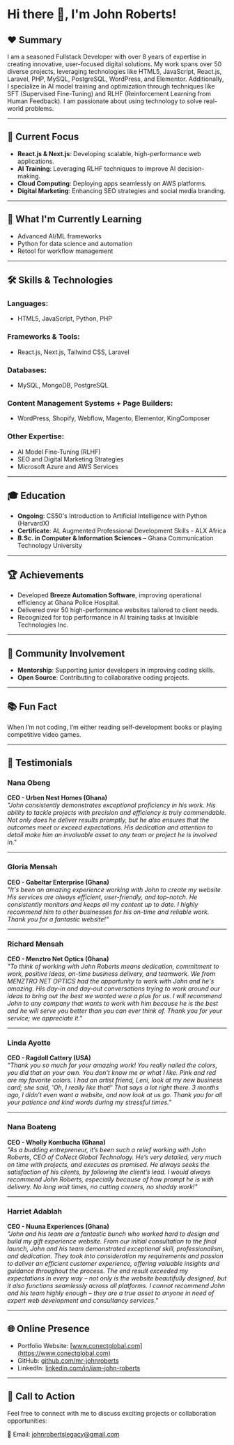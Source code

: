 # Hi there 👋, I'm John Roberts!

## ❤️ Summary
I am a seasoned Fullstack Developer with over 8 years of expertise in creating innovative, user-focused digital solutions. My work spans over 50 diverse projects, leveraging technologies like HTML5, JavaScript, React.js, Laravel, PHP, MySQL, PostgreSQL, WordPress, and Elementor. Additionally, I specialize in AI model training and optimization through techniques like SFT (Supervised Fine-Tuning) and RLHF (Reinforcement Learning from Human Feedback). I am passionate about using technology to solve real-world problems.

---

## 🔭 Current Focus
- **React.js & Next.js**: Developing scalable, high-performance web applications.
- **AI Training**: Leveraging RLHF techniques to improve AI decision-making.
- **Cloud Computing**: Deploying apps seamlessly on AWS platforms.
- **Digital Marketing**: Enhancing SEO strategies and social media branding.

---

## 🌱 What I'm Currently Learning
- Advanced AI/ML frameworks
- Python for data science and automation
- Retool for workflow management

---

## 🛠️ Skills & Technologies
### **Languages**:
- HTML5, JavaScript, Python, PHP

### **Frameworks & Tools**:
- React.js, Next.js, Tailwind CSS, Laravel

### **Databases**:
- MySQL, MongoDB, PostgreSQL

### **Content Management Systems + Page Builders**:
- WordPress, Shopify, Webflow, Magento, Elementor, KingComposer

### **Other Expertise**:
- AI Model Fine-Tuning (RLHF)
- SEO and Digital Marketing Strategies
- Microsoft Azure and AWS Services

---

## 🎓 Education
- **Ongoing**: CS50's Introduction to Artificial Intelligence with Python (HarvardX)
- **Certificate**: AL Augmented Professional Development Skills - ALX Africa
- **B.Sc. in Computer & Information Sciences** – Ghana Communication Technology University

---

## 🏆 Achievements
- Developed **Breeze Automation Software**, improving operational efficiency at Ghana Police Hospital.
- Delivered over 50 high-performance websites tailored to client needs.
- Recognized for top performance in AI training tasks at Invisible Technologies Inc.

---

## 👥 Community Involvement
- **Mentorship**: Supporting junior developers in improving coding skills.
- **Open Source**: Contributing to collaborative coding projects.

---

## 📚 Fun Fact
When I’m not coding, I’m either reading self-development books or playing competitive video games.

---

## 🌟 Testimonials
### Nana Obeng  
**CEO - Urben Nest Homes (Ghana)**  
*"John consistently demonstrates exceptional proficiency in his work. His ability to tackle projects with precision and efficiency is truly commendable. Not only does he deliver results promptly, but he also ensures that the outcomes meet or exceed expectations. His dedication and attention to detail make him an invaluable asset to any team or project he is involved in."*

---

### Gloria Mensah  
**CEO - Gabeltar Enterprise (Ghana)**  
*"It's been an amazing experience working with John to create my website. His services are always efficient, user-friendly, and top-notch. He consistently monitors and keeps all my content up to date. I highly recommend him to other businesses for his on-time and reliable work. Thank you for a fantastic website!"*

---

### Richard Mensah  
**CEO - Menztro Net Optics (Ghana)**  
*"To think of working with John Roberts means dedication, commitment to work, positive ideas, on-time business delivery, and teamwork. We from MENZTRO NET OPTICS had the opportunity to work with John and he's amazing. His day-in and day-out conversations trying to work around our ideas to bring out the best we wanted were a plus for us. I will recommend John to any company that wants to work with him because he is the best and he will serve you better than you can ever think of. Thank you for your service; we appreciate it."*

---

### Linda Ayotte  
**CEO - Ragdoll Cattery (USA)**  
*"Thank you so much for your amazing work! You really nailed the colors, you did that on your own. You don’t know me or what I like. Pink and red are my favorite colors. I had an artist friend, Leni, look at my new business card; she said, 'Oh, I really like that!' That says a lot right there. 3 months ago, I didn’t even want a website, and now look at us go. Thank you for all your patience and kind words during my stressful times."*

---

### Nana Boateng  
**CEO - Wholly Kombucha (Ghana)**  
*"As a budding entrepreneur, it’s been such a relief working with John Roberts, CEO of CoNect Global Technology. He’s very detailed, very much on time with projects, and executes as promised. He always seeks the satisfaction of his clients, by following the client’s lead. I would always recommend John Roberts, especially because of how prompt he is with delivery. No long wait times, no cutting corners, no shoddy work!"*

---

### Harriet Adablah  
**CEO - Nuuna Experiences (Ghana)**  
*"John and his team are a fantastic bunch who worked hard to design and build my gift experience website. From our initial consultation to the final launch, John and his team demonstrated exceptional skill, professionalism, and dedication. They took into consideration my requirements and passion to deliver an efficient customer experience, offering valuable insights and guidance throughout the process. The end result exceeded my expectations in every way – not only is the website beautifully designed, but it also functions seamlessly across all platforms. I cannot recommend John and his team highly enough – they are a true asset to anyone in need of expert web development and consultancy services."*

---

## 🌐 Online Presence
- Portfolio Website: [www.conectglobal.com](https://www.conectglobal.com)
- GitHub: [github.com/mr-johnroberts](https://github.com/mr-johnroberts)
- LinkedIn: [linkedin.com/in/iam-john-roberts](https://linkedin.com/in/iam-john-roberts)

---

## 🎯 Call to Action
Feel free to connect with me to discuss exciting projects or collaboration opportunities:

📧 Email: johnrobertslegacy@gmail.com
